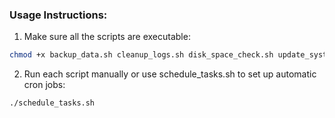 ### Usage Instructions:
1. Make sure all the scripts are executable:
```sh
chmod +x backup_data.sh cleanup_logs.sh disk_space_check.sh update_system.sh schedule_tasks.sh
```
2. Run each script manually or use schedule_tasks.sh to set up automatic cron jobs:
```sh
./schedule_tasks.sh
```


